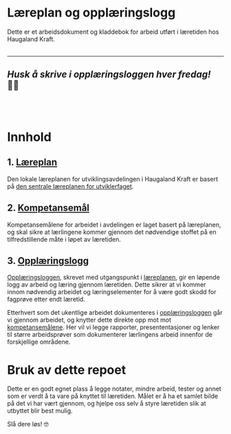 # Læreplan og opplæringslogg
Dette er et arbeidsdokument og kladdebok for arbeid utført i læretiden hos Haugaland Kraft.
<br><br>

---
 **_Husk å skrive i opplæringsloggen hver fredag!_** 💪🏻
---
<br><br>

# Innhold
## 1. [Læreplan](laereplan/README.md)
Den lokale læreplanen for utviklingsavdelingen i Haugaland Kraft er basert på [den sentrale læreplanen for utviklerfaget](https://www.udir.no/lk20/iuv03-01).
## 2. [Kompetansemål](kompetansemaal/README.md)
Kompetansemålene for arbeidet i avdelingen er laget basert på læreplanen, og skal sikre at lærlingene kommer gjennom det nødvendige stoffet på en tilfredstillende måte i løpet av læretiden.

## 3. [Opplæringslogg](opplaeringslogg/README.md)
[Opplæringsloggen](opplaeringslogg/README.md), skrevet med utgangspunkt i [læreplanen](laereplan/README.md), gir en løpende logg av arbeid og læring gjennom læretiden. Dette sikrer at vi kommer innom nødvendig arbeidet og læringselementer for å være godt skodd for fagprøve etter endt læretid.

Etterhvert som det ukentlige arbeidet dokumenteres i [opplæringsloggen](opplaeringslogg/README.md) går vi gjennom arbeidet, og knytter dette direkte opp mot mot [kompetansemålene](kompetansemaal/README.md). Her vil vi legge rapporter, presententasjoner og lenker til større arbeidsprøver som dokumenterer lærlingens arbeid innenfor de forskjellige områdene.

# Bruk av dette repoet

Dette er en godt egnet plass å legge notater, mindre arbeid, tester og annet som er verdt å ta vare på knyttet til læretiden. Målet er å ha et samlet bilde på det vi har vært gjennom, og hjelpe oss selv å styre læretiden slik at utbyttet blir best mulig. 

Slå dere løs! 🤓